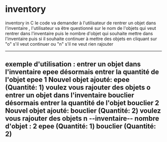 # inventory
inventory in C 
le code va demander à l'utilisateur de rentrer un objet dans l'inventaire , l'utilisateur va être questionné sur le nom de l'objets qui veut rentrer dans l'inventaire puis le nombre d'objet qui souhaite mettre dans l'inventaire puis si il souhaite continuer à mettre des objets en cliquant sur "o" s'il veut continuer ou "n" s'il ne veut rien rajouter 

------------------------------------------------

exemple d'utilisation : 
entrer un objet dans l'inventaire
epee
désormais entrer la quantité de l'objet epee
1
Nouvel objet ajouté: epee (Quantité: 1)
voulez vous rajouter des objets
o
entrer un objet dans l'inventaire
bouclier
désormais entrer la quantité de l'objet bouclier
2
Nouvel objet ajouté: bouclier (Quantité: 2)
voulez vous rajouter des objets
n
--inventaire--
nombre d'objet : 2
epee (Quantité: 1)
bouclier (Quantité: 2)
---------------
